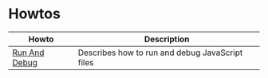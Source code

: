 # Howtos

| Howto                    | Description                 |
| ---------------------------------------| ----------------------------|
| [Run And Debug](./run-and-debug.md)       | Describes how to run and debug JavaScript files |
